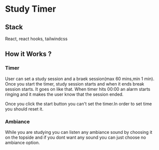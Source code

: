 # Study Timer

## Stack

React, react hooks, tailwindcss

## How it Works ?

### Timer

User can set a study session and a braek session(max 60 mins,min 1 min). Once you start the timer, study session starts and when it ends break session starts. It goes on like that. When timer hits 00:00 an alarm starts ringing and it makes the user know that the session ended.

Once you click the start button you can't set the timer.In order to set time you should reset it.

### Ambiance

While you are studying you can listen any ambiance sound by choosing it on the topside and 
if you dont want any sound you can just choose no ambiance option.
